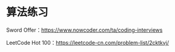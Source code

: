 # 算法练习

Sword Offer：https://www.nowcoder.com/ta/coding-interviews

LeetCode Hot 100：https://leetcode-cn.com/problem-list/2cktkvj/






